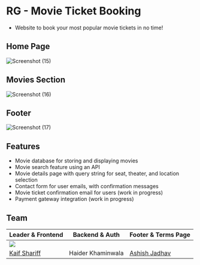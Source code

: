 # RG - Movie Ticket Booking 
- Website to book your most popular movie tickets in no time!

## Home Page
![Screenshot (15)](https://github.com/Random-Guyz/RG-Movie_TIcket_Booking/assets/106680482/780c189b-7e9f-4825-97de-ff6e72e9426b)

## Movies Section
![Screenshot (16)](https://github.com/Random-Guyz/RG-Movie_TIcket_Booking/assets/106680482/9b58c4b9-0059-4199-9534-9f37b9b1e0ba)

## Footer
![Screenshot (17)](https://github.com/Random-Guyz/RG-Movie_TIcket_Booking/assets/106680482/1f91e68c-a43d-4abd-9bc7-77e0d65aa0e1)

## Features

- Movie database for storing and displaying movies
- Movie search feature using an API
- Movie details page with query string for seat, theater, and location selection
- Contact form for user emails, with confirmation messages
- Movie ticket confirmation email for users (work in progress)
- Payment gateway integration (work in progress)

## Team

| Leader & Frontend| Backend & Auth | Footer & Terms Page |
|---|---|---|
|[<img src="https://avatars.githubusercontent.com/u/93507427?v=4" style="max-width: 50%; height: auto;"/>](https://github.com/Kaif-Shariff)|||
|[Kaif Shariff](https://github.com/Kaif-Shariff)|Haider Khaminwala | [Ashish Jadhav](https://www.linkedin.com/in/ashish-jadhav-bbb02b289/)| 
